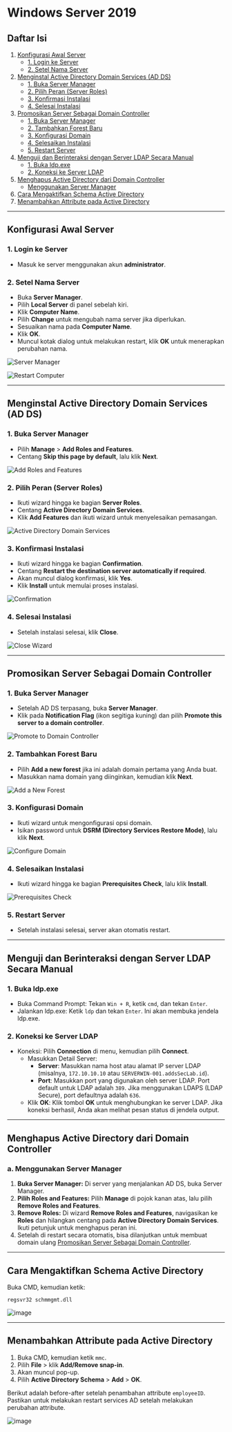 # Windows Server 2019

## Daftar Isi
1. [Konfigurasi Awal Server](#konfigurasi-awal-server)
   - [1. Login ke Server](#1-login-ke-server)
   - [2. Setel Nama Server](#2-setel-nama-server)
2. [Menginstal Active Directory Domain Services (AD DS)](#menginstal-active-directory-domain-services-ad-ds)
   - [1. Buka Server Manager](#1-buka-server-manager)
   - [2. Pilih Peran (Server Roles)](#2-pilih-peran-server-roles)
   - [3. Konfirmasi Instalasi](#3-konfirmasi-instalasi)
   - [4. Selesai Instalasi](#4-selesai-instalasi)
3. [Promosikan Server Sebagai Domain Controller](#promosikan-server-sebagai-domain-controller)
   - [1. Buka Server Manager](#1-buka-server-manager-1)
   - [2. Tambahkan Forest Baru](#2-tambahkan-forest-baru)
   - [3. Konfigurasi Domain](#3-konfigurasi-domain)
   - [4. Selesaikan Instalasi](#4-selesaikan-instalasi)
   - [5. Restart Server](#5-restart-server)
4. [Menguji dan Berinteraksi dengan Server LDAP Secara Manual](#menguji-dan-berinteraksi-dengan-server-ldap-secara-manual)
   - [1. Buka ldp.exe](#1-buka-ldpexe)
   - [2. Koneksi ke Server LDAP](#2-koneksi-ke-server-ldap)
5. [Menghapus Active Directory dari Domain Controller](#menghapus-active-directory-dari-domain-controller)
   - [Menggunakan Server Manager](#a-menggunakan-server-manager)
6. [Cara Mengaktifkan Schema Active Directory](#cara-mengaktifkan-schema-active-directory)
7. [Menambahkan Attribute pada Active Directory](#menambahkan-attribute-pada-active-directory)


---

## Konfigurasi Awal Server

### 1. Login ke Server
- Masuk ke server menggunakan akun **administrator**.

### 2. Setel Nama Server
- Buka **Server Manager**.
- Pilih **Local Server** di panel sebelah kiri.
- Klik **Computer Name**.
- Pilih **Change** untuk mengubah nama server jika diperlukan.
- Sesuaikan nama pada **Computer Name**.
- Klik **OK**.
- Muncul kotak dialog untuk melakukan restart, klik **OK** untuk menerapkan perubahan nama.

![Server Manager](https://github.com/user-attachments/assets/b3e4d34b-ff83-417b-827b-f5a4acead094)

![Restart Computer](https://github.com/user-attachments/assets/1c4c93f1-d358-4ec0-9bcd-1ae815639f6e)

---

## Menginstal Active Directory Domain Services (AD DS)

### 1. Buka Server Manager
- Pilih **Manage** > **Add Roles and Features**.
- Centang **Skip this page by default**, lalu klik **Next**.

![Add Roles and Features](https://github.com/user-attachments/assets/d676b49f-150c-4710-a481-fdec265e5010)

### 2. Pilih Peran (Server Roles)
- Ikuti wizard hingga ke bagian **Server Roles**.
- Centang **Active Directory Domain Services**.
- Klik **Add Features** dan ikuti wizard untuk menyelesaikan pemasangan.

![Active Directory Domain Services](https://github.com/user-attachments/assets/33e656a5-04f0-49bb-81fc-ac97defacfc5)

### 3. Konfirmasi Instalasi
- Ikuti wizard hingga ke bagian **Confirmation**.
- Centang **Restart the destination server automatically if required**.
- Akan muncul dialog konfirmasi, klik **Yes**.
- Klik **Install** untuk memulai proses instalasi.

![Confirmation](https://github.com/user-attachments/assets/eb2380ea-ca5d-4f53-8276-2fb906c4cef3)

### 4. Selesai Instalasi
- Setelah instalasi selesai, klik **Close**.

![Close Wizard](https://github.com/user-attachments/assets/c7a9aaaf-09c0-4fc2-9aac-d3acd591ce7f)

---

## Promosikan Server Sebagai Domain Controller

### 1. Buka Server Manager
- Setelah AD DS terpasang, buka **Server Manager**.
- Klik pada **Notification Flag** (ikon segitiga kuning) dan pilih **Promote this server to a domain controller**.

![Promote to Domain Controller](https://github.com/user-attachments/assets/b0d9d9e6-e206-4103-9320-3b18df16ab51)

### 2. Tambahkan Forest Baru
- Pilih **Add a new forest** jika ini adalah domain pertama yang Anda buat.
- Masukkan nama domain yang diinginkan, kemudian klik **Next**.

![Add a New Forest](https://github.com/user-attachments/assets/7c84714d-25dc-4a21-a111-ed0f132cfc54)

### 3. Konfigurasi Domain
- Ikuti wizard untuk mengonfigurasi opsi domain.
- Isikan password untuk **DSRM (Directory Services Restore Mode)**, lalu klik **Next**.

![Configure Domain](https://github.com/user-attachments/assets/dfcbe2f7-6791-4b11-9f46-5ba39f2473ef)

### 4. Selesaikan Instalasi
- Ikuti wizard hingga ke bagian **Prerequisites Check**, lalu klik **Install**.

![Prerequisites Check](https://github.com/user-attachments/assets/6d5dcb5e-3b73-4112-98d9-b722750aeefe)

### 5. Restart Server
- Setelah instalasi selesai, server akan otomatis restart.

---

## Menguji dan Berinteraksi dengan Server LDAP Secara Manual

### 1. Buka ldp.exe
- Buka Command Prompt: Tekan `Win + R`, ketik `cmd`, dan tekan `Enter`.
- Jalankan ldp.exe: Ketik `ldp` dan tekan `Enter`. Ini akan membuka jendela ldp.exe.

### 2. Koneksi ke Server LDAP
- Koneksi: Pilih **Connection** di menu, kemudian pilih **Connect**.
  - Masukkan Detail Server:
    - **Server**: Masukkan nama host atau alamat IP server LDAP (misalnya, `172.10.10.10` atau `SERVERWIN-001.addsSecLab.id`).
    - **Port**: Masukkan port yang digunakan oleh server LDAP. Port default untuk LDAP adalah `389`. Jika menggunakan LDAPS (LDAP Secure), port defaultnya adalah `636`.
  - Klik **OK**: Klik tombol **OK** untuk menghubungkan ke server LDAP. Jika koneksi berhasil, Anda akan melihat pesan status di jendela output.

---

## Menghapus Active Directory dari Domain Controller

### a. Menggunakan Server Manager

1. **Buka Server Manager:** Di server yang menjalankan AD DS, buka Server Manager.
2. **Pilih Roles and Features:** Pilih **Manage** di pojok kanan atas, lalu pilih **Remove Roles and Features**.
3. **Remove Roles:** Di wizard **Remove Roles and Features**, navigasikan ke **Roles** dan hilangkan centang pada **Active Directory Domain Services**. Ikuti petunjuk untuk menghapus peran ini.
4. Setelah di restart secara otomatis, bisa dilanjutkan untuk membuat domain ulang [Promosikan Server Sebagai Domain Controller](#promosikan-server-sebagai-domain-controller).

---

## Cara Mengaktifkan Schema Active Directory

Buka CMD, kemudian ketik:

    regsvr32 schmmgmt.dll

![image](https://github.com/user-attachments/assets/17c41d72-2f6f-45e8-a70a-24fa8f8327a3)

---

## Menambahkan Attribute pada Active Directory

1. Buka CMD, kemudian ketik `mmc`.
2. Pilih **File** > klik **Add/Remove snap-in**.
3. Akan muncul pop-up.
4. Pilih **Active Directory Schema** > **Add** > **OK**.

Berikut adalah before-after setelah penambahan attribute `employeeID`. Pastikan untuk melakukan restart services AD setelah melakukan perubahan attribute.

![image](https://github.com/user-attachments/assets/9b072b37-4160-4f2f-9ff7-997d9e1ffa10)









